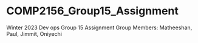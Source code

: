 # COMP2156_Group15_Assignment
Winter 2023 Dev ops Group 15 Assignment
Group Members: Matheeshan, Paul, Jimmit, Oniyechi

